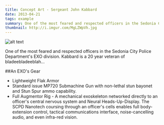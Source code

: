 ```yaml
---
title: Concept Art - Sergeant John Kabbard
date: 2013-04-21
tags: example
summary: One of the most feared and respected officers in the Sedonia City Police Department's EXO division.  
thumbnail: http://i.imgur.com/MgLZWpVh.jpg
---
```


![alt text](http://i.imgur.com/MgLZWpVh.jpg "Title")

One of the most feared and respected officers in the Sedonia City Police Department's EXO division. Kabbard is a 20 year veteran of bladeebladeeblah...

##An EXO's Gear
- Lightweight Flak Armor
- Standard issue MP720 Submachine Gun with non-lethal stun bayonet and Stun Spur ammo capability.
- Full Augmentor Rig - A mechanical exoskeleton networked directly to an officer's central nervous system and Neural Heads-Up-Display. The SCPD Nanotech coursing through an officer's cells enables full body-extension control, tactical communications interface, noise-cancelling audio, and even infra-red vision.